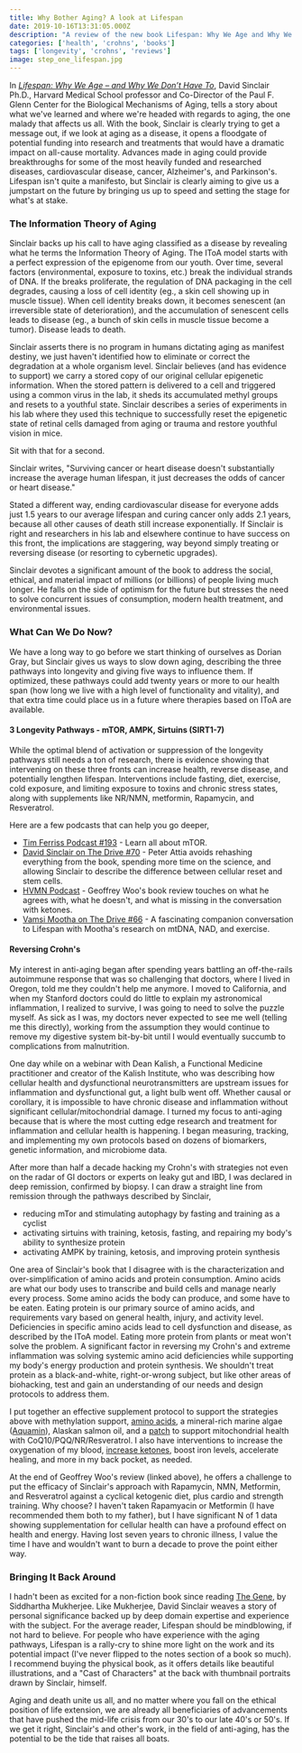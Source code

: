 ```yaml
---
title: Why Bother Aging? A look at Lifespan
date: 2019-10-16T13:31:05.000Z
description: "A review of the new book Lifespan: Why We Age and Why We Don’t Have To, and how I used anti-aging techniques to put my Crohn's disease into remission."
categories: ['health', 'crohns', 'books']
tags: ['longevity', 'crohns', 'reviews']
image: step_one_lifespan.jpg
---
```


In *[Lifespan: Why We Age – and Why We Don’t Have To](https://amzn.to/2MbSH7R)*, David Sinclair Ph.D., Harvard Medical School professor and Co-Director of the Paul F. Glenn Center for the Biological Mechanisms of Aging, tells a story about what we've learned and where we're headed with regards to aging, the one malady that affects us all. With the book, Sinclair is clearly trying to get a message out, if we look at aging as a disease, it opens a floodgate of potential funding into research and treatments that would have a dramatic impact on all-cause mortality. Advances made in aging could provide breakthroughs for some of the most heavily funded and researched diseases, cardiovascular disease, cancer, Alzheimer's, and Parkinson's. Lifespan isn't quite a manifesto, but Sinclair is clearly aiming to give us a jumpstart on the future by bringing us up to speed and setting the stage for what's at stake.

### The Information Theory of Aging

Sinclair backs up his call to have aging classified as a disease by revealing what he terms the Information Theory of Aging. The IToA model starts with a perfect expression of the epigenome from our youth. Over time, several factors (environmental, exposure to toxins, etc.) break the individual strands of DNA. If the breaks proliferate, the regulation of DNA packaging in the cell degrades, causing a loss of cell identity (eg., a skin cell showing up in muscle tissue). When cell identity breaks down, it becomes senescent (an irreversible state of deterioration), and the accumulation of senescent cells leads to disease (eg., a bunch of skin cells in muscle tissue become a tumor). Disease leads to death.

Sinclair asserts there is no program in humans dictating aging as manifest destiny, we just haven't identified how to eliminate or correct the degradation at a whole organism level. Sinclair believes (and has evidence to support) we carry a stored copy of our original cellular epigenetic information. When the stored pattern is delivered to a cell and triggered using a common virus in the lab, it sheds its accumulated methyl groups and resets to a youthful state. Sinclair describes a series of experiments in his lab where they used this technique to successfully reset the epigenetic state of retinal cells damaged from aging or trauma and restore youthful vision in mice.

Sit with that for a second. 

Sinclair writes, "Surviving cancer or heart disease doesn't substantially increase the average human lifespan, it just decreases the odds of cancer or heart disease." 

Stated a different way, ending cardiovascular disease for everyone adds just 1.5 years to our average lifespan and curing cancer only adds 2.1 years, because all other causes of death still increase exponentially. If Sinclair is right and researchers in his lab and elsewhere continue to have success on this front, the implications are staggering, way beyond simply treating or reversing disease (or resorting to cybernetic upgrades).

Sinclair devotes a significant amount of the book to address the social, ethical, and material impact of millions (or billions) of people living much longer. He falls on the side of optimism for the future but stresses the need to solve concurrent issues of consumption, modern health treatment, and environmental issues.

### What Can We Do Now?
We have a long way to go before we start thinking of ourselves as Dorian Gray, but Sinclair gives us ways to slow down aging, describing the three pathways into longevity and giving five ways to influence them. If optimized, these pathways could add twenty years or more to our health span (how long we live with a high level of functionality and vitality), and that extra time could place us in a future where therapies based on IToA are available.

#### 3 Longevity Pathways - mTOR, AMPK, Sirtuins (SIRT1-7)
While the optimal blend of activation or suppression of the longevity pathways still needs a ton of research, there is evidence showing that intervening on these three fronts can increase health, reverse disease, and potentially lengthen lifespan. Interventions include fasting, diet, exercise, cold exposure, and limiting exposure to toxins and chronic stress states, along with supplements like NR/NMN, metformin, Rapamycin, and Resveratrol. 

Here are a few podcasts that can help you go deeper,
* [Tim Ferriss Podcast #193](https://tim.blog/2016/10/20/my-life-extension-pilgrimage-to-easter-island/) - Learn all about mTOR.
* [David Sinclair on The Drive #70](https://peterattiamd.com/davidsinclair2/) - Peter Attia avoids rehashing everything from the book, spending more time on the science, and allowing Sinclair to describe the difference between cellular reset and stem cells.
* [HVMN Podcast](https://hvmn.com/podcast/lifespan-david-sinclair) - Geoffrey Woo's book review touches on what he agrees with, what he doesn't, and what is missing in the conversation with ketones. 
* [Vamsi Mootha on The Drive #66](https://peterattiamd.com/vamsimootha/) - A fascinating companion conversation to Lifespan with Mootha's research on mtDNA, NAD, and exercise.

#### Reversing Crohn's
My interest in anti-aging began after spending years battling an off-the-rails autoimmune response that was so challenging that doctors, where I lived in Oregon, told me they couldn't help me anymore. I moved to California, and when my Stanford doctors could do little to explain my astronomical inflammation, I realized to survive, I was going to need to solve the puzzle myself. As sick as I was, my doctors never expected to see me well (telling me this directly), working from the assumption they would continue to remove my digestive system bit-by-bit until I would eventually succumb to complications from malnutrition.

One day while on a webinar with Dean Kalish, a Functional Medicine practitioner and creator of the Kalish Institute, who was describing how cellular health and dysfunctional neurotransmitters are upstream issues for inflammation and dysfunctional gut, a light bulb went off. Whether causal or corollary, it is impossible to have chronic disease and inflammation without significant cellular/mitochondrial damage. I turned my focus to anti-aging because that is where the most cutting edge research and treatment for inflammation and cellular health is happening. I began measuring, tracking, and implementing my own protocols based on dozens of biomarkers, genetic information, and microbiome data.

After more than half a decade hacking my Crohn's with strategies not even on the radar of GI doctors or experts on leaky gut and IBD, I was declared in deep remission, confirmed by biopsy. I can draw a straight line from remission through the pathways described by Sinclair,
* reducing mTor and stimulating autophagy by fasting and training as a cyclist
* activating sirtuins with training, ketosis, fasting, and repairing my body's ability to synthesize protein
* activating AMPK by training, ketosis, and improving protein synthesis

One area of Sinclair's book that I disagree with is the characterization and over-simplification of amino acids and protein consumption. Amino acids are what our body uses to transcribe and build cells and manage nearly every process. Some amino acids the body can produce, and some have to be eaten. Eating protein is our primary source of amino acids, and requirements vary based on general health, injury, and activity level. Deficiencies in specific amino acids lead to cell dysfunction and disease, as described by the IToA model. Eating more protein from plants or meat won't solve the problem. A significant factor in reversing my Crohn's and extreme inflammation was solving systemic amino acid deficiencies while supporting my body's energy production and protein synthesis. We shouldn't treat protein as a black-and-white, right-or-wrong subject, but like other areas of biohacking, test and gain an understanding of our needs and design protocols to address them.

I put together an effective supplement protocol to support the strategies above with methylation support, [amino acids](https://amzn.to/2OT2GQX), a mineral-rich marine algae ([Aquamin](https://amzn.to/31fF77K)), Alaskan salmon oil, and a [patch](https://www.patchmd.com/CoQ10-Plus-Topical-Patch.html) to support mitochondrial health with CoQ10/PQQ/NR/Resveratrol.  I also have interventions to increase the oxygenation of my blood, [increase ketones](https://hvmn.com/ketone-ester?r=kzbhpeln), boost iron levels, accelerate healing, and more in my back pocket, as needed.

At the end of Geoffrey Woo's review (linked above), he offers a challenge to put the efficacy of Sinclair's approach with Rapamycin, NMN, Metformin, and Resveratrol against a cyclical ketogenic diet, plus cardio and strength training. Why choose? I haven't taken Rapamyacin or Metformin (I have recommended them both to my father), but I have significant N of 1 data showing supplementation for cellular health can have a profound effect on health and energy. Having lost seven years to chronic illness, I value the time I have and wouldn't want to burn a decade to prove the point either way.

### Bringing It Back Around
I hadn't been as excited for a non-fiction book since reading [The Gene](https://amzn.to/2OPWp8J), by Siddhartha Mukherjee. Like Mukherjee, David Sinclair weaves a story of personal significance backed up by deep domain expertise and experience with the subject. For the average reader, Lifespan should be mindblowing, if not hard to believe. For people who have experience with the aging pathways, Lifespan is a rally-cry to shine more light on the work and its potential impact (I've never flipped to the notes section of a book so much). I recommend buying the physical book, as it offers details like beautiful illustrations, and a "Cast of Characters" at the back with thumbnail portraits drawn by Sinclair, himself.

Aging and death unite us all, and no matter where you fall on the ethical position of life extension, we are already all beneficiaries of advancements that have pushed the mid-life crisis from our 30's to our late 40's or 50's. If we get it right, Sinclair's and other's work, in the field of anti-aging, has the potential to be the tide that raises all boats.